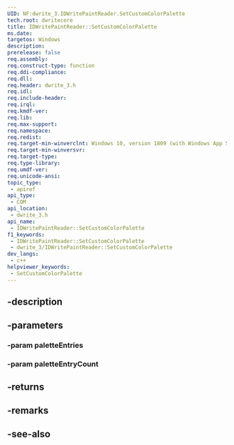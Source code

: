 ```yaml
---
UID: NF:dwrite_3.IDWritePaintReader.SetCustomColorPalette
tech.root: dwritecore
title: IDWritePaintReader::SetCustomColorPalette
ms.date: 
targetos: Windows
description: 
prerelease: false
req.assembly: 
req.construct-type: function
req.ddi-compliance: 
req.dll: 
req.header: dwrite_3.h
req.idl: 
req.include-header: 
req.irql: 
req.kmdf-ver: 
req.lib: 
req.max-support: 
req.namespace: 
req.redist: 
req.target-min-winverclnt: Windows 10, version 1809 (with Windows App SDK 1.2 or later)
req.target-min-winversvr: 
req.target-type: 
req.type-library: 
req.umdf-ver: 
req.unicode-ansi: 
topic_type:
 - apiref
api_type:
 - COM
api_location:
 - dwrite_3.h
api_name:
 - IDWritePaintReader::SetCustomColorPalette
f1_keywords:
 - IDWritePaintReader::SetCustomColorPalette
 - dwrite_3/IDWritePaintReader::SetCustomColorPalette
dev_langs:
 - c++
helpviewer_keywords:
 - SetCustomColorPalette
---
```


## -description

## -parameters

### -param paletteEntries

### -param paletteEntryCount

## -returns

## -remarks

## -see-also

